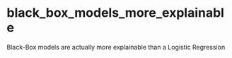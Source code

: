 # black_box_models_more_explainable
Black-Box models are actually more explainable than a Logistic Regression
